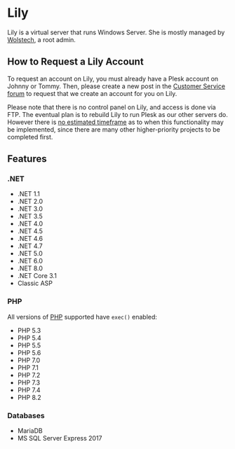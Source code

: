 # Lily

Lily is a virtual server that runs Windows Server. She is mostly managed by [Wolstech](../../misc/staff/wolstech.md), a root admin.

## How to Request a Lily Account

<!-- TODO: Add Morty to the list below once released -->
To request an account on Lily, you must already have a Plesk account on Johnny or Tommy. Then, please create a new post in the [Customer Service forum](https://helionet.org/index/forum/45-customer-service/?do=add) to request that we create an account for you on Lily.

Please note that there is no control panel on Lily, and access is done via FTP. The eventual plan is to rebuild Lily to run Plesk as our other servers do. However there is [no estimated timeframe](../../hosting/repair-times.md) as to when this functionality may be implemented, since there are many other higher-priority projects to be completed first.

## Features

### .NET

* .NET 1.1
* .NET 2.0
* .NET 3.0
* .NET 3.5
* .NET 4.0
* .NET 4.5
* .NET 4.6
* .NET 4.7
* .NET 5.0
* .NET 6.0
* .NET 8.0
* .NET Core 3.1
* Classic ASP

### PHP

All versions of [PHP](../../features/php.md) supported have `exec()` enabled: 
* PHP 5.3
* PHP 5.4
* PHP 5.5
* PHP 5.6
* PHP 7.0
* PHP 7.1
* PHP 7.2
* PHP 7.3
* PHP 7.4
* PHP 8.2 

### Databases

* MariaDB
* MS SQL Server Express 2017